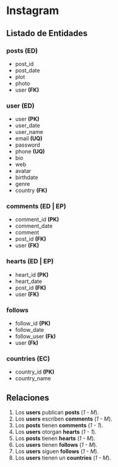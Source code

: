 # Instagram

## Listado de Entidades

### posts **(ED)**

- post_id
- post_date
- plot
- photo
- user **(FK)**

### user **(ED)**

- user **(PK)**
- user_date
- user_name
- email **(UQ)**
- password
- phone **(UQ)**
- bio
- web
- avatar
- birthdate
- genre
- country **(FK)**

### comments **(ED | EP)**

- comment_id **(PK)**
- comment_date
- comment
- post_id **(FK)**
- user **(FK)**

### hearts **(ED | EP)**

- heart_id **(PK)**
- heart_date
- post_id **(FK)**
- user **(FK)**

### follows

- follow_id **(PK)**
- follow_date
- follow_user **(Fk)** <!-- Ver a quien sigues  -->
- user **(Fk)** <!-- Ver quien te sigue  -->

### countries **(EC)**

- country_id **(PK)**
- country_name

## Relaciones

1. Los **users** publican **posts** (_1 - M_).
2. Los **users** escriben **comments** (_1 - M_).
3. Los **posts** tienen **comments** (_1 - 1_).
4. Los **users** otorgan **hearts** (_1 - 1_).
5. Los **posts** tienen **hearts** (_1 - M_).
6. Los **users** tienen **follows** (_1 - M_).
7. Los **users** siguen **follows** (_1 - M_).
8. Los **users** tienen un **countries** (_1 - M_).
